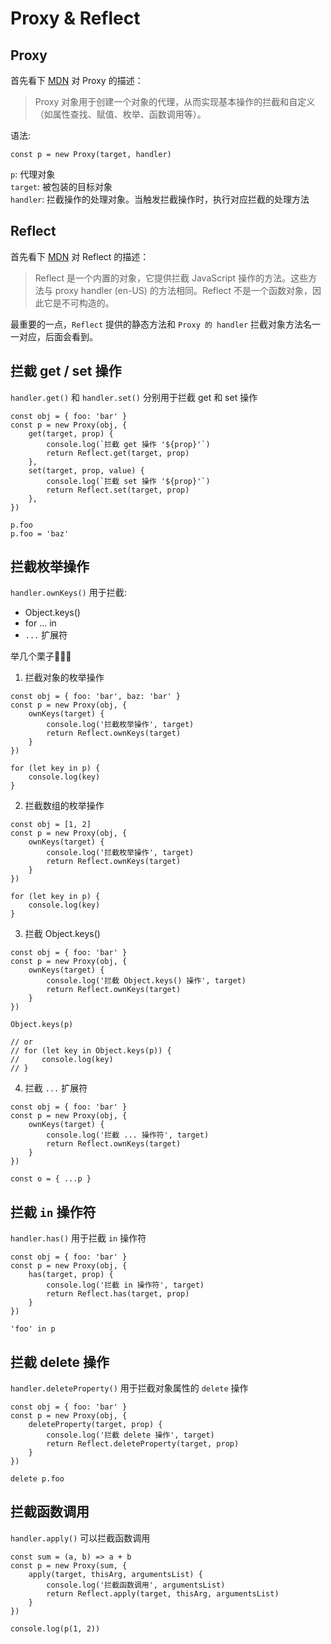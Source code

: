 # Proxy & Reflect

## Proxy

首先看下 [MDN](https://developer.mozilla.org/zh-CN/docs/Web/JavaScript/Reference/Global_Objects/Proxy) 对 Proxy 的描述：

> Proxy 对象用于创建一个对象的代理，从而实现基本操作的拦截和自定义（如属性查找、赋值、枚举、函数调用等）。

语法:
```js{4}
const p = new Proxy(target, handler)
```
<code>p</code>: 代理对象  
<code>target</code>: 被包装的目标对象  
<code>handler</code>: 拦截操作的处理对象。当触发拦截操作时，执行对应拦截的处理方法

## Reflect

首先看下 [MDN](https://developer.mozilla.org/zh-CN/docs/Web/JavaScript/Reference/Global_Objects/Reflect) 对 Reflect 的描述：

> Reflect 是一个内置的对象，它提供拦截 JavaScript 操作的方法。这些方法与 proxy handler (en-US) 的方法相同。Reflect 不是一个函数对象，因此它是不可构造的。

最重要的一点，`Reflect` 提供的静态方法和 `Proxy 的 handler` 拦截对象方法名一一对应，后面会看到。

## 拦截 get / set 操作

<code>handler.get()</code> 和 <code>handler.set()</code> 分别用于拦截 get 和 set 操作

```js{4}
const obj = { foo: 'bar' }
const p = new Proxy(obj, {
    get(target, prop) {
        console.log(`拦截 get 操作 '${prop}'`)
        return Reflect.get(target, prop)
    },
    set(target, prop, value) {
        console.log(`拦截 set 操作 '${prop}'`)
        return Reflect.set(target, prop)
    },
})

p.foo
p.foo = 'baz'
```

## 拦截枚举操作

<code>handler.ownKeys()</code> 用于拦截:

- Object.keys()
- for ... in
- <code>...</code> 扩展符

举几个栗子🌰🌰🌰

1. 拦截对象的枚举操作

```js{4}
const obj = { foo: 'bar', baz: 'bar' }
const p = new Proxy(obj, {
    ownKeys(target) {
        console.log('拦截枚举操作', target)
        return Reflect.ownKeys(target)
    }
})

for (let key in p) {
    console.log(key)
}
```

2. 拦截数组的枚举操作

```js{4}
const obj = [1, 2]
const p = new Proxy(obj, {
    ownKeys(target) {
        console.log('拦截枚举操作', target)
        return Reflect.ownKeys(target)
    }
})

for (let key in p) {
    console.log(key)
}
```

3. 拦截 Object.keys()

```js{4}
const obj = { foo: 'bar' }
const p = new Proxy(obj, {
    ownKeys(target) {
        console.log('拦截 Object.keys() 操作', target)
        return Reflect.ownKeys(target)
    }
})

Object.keys(p)

// or
// for (let key in Object.keys(p)) {
//     console.log(key)
// }
```

4. 拦截 <code>...</code> 扩展符

```js{4}
const obj = { foo: 'bar' }
const p = new Proxy(obj, {
    ownKeys(target) {
        console.log('拦截 ... 操作符', target)
        return Reflect.ownKeys(target)
    }
})

const o = { ...p }
```

## 拦截 `in` 操作符

<code>handler.has()</code> 用于拦截 `in` 操作符

```js{4}
const obj = { foo: 'bar' }
const p = new Proxy(obj, {
    has(target, prop) {
        console.log('拦截 in 操作符', target)
        return Reflect.has(target, prop)
    }
})

'foo' in p
```

## 拦截 delete 操作

<code>handler.deleteProperty()</code> 用于拦截对象属性的 `delete` 操作

```js{4}
const obj = { foo: 'bar' }
const p = new Proxy(obj, {
    deleteProperty(target, prop) {
        console.log('拦截 delete 操作', target)
        return Reflect.deleteProperty(target, prop)
    }
})

delete p.foo
```

## 拦截函数调用

<code>handler.apply()</code> 可以拦截函数调用

```js{4}
const sum = (a, b) => a + b
const p = new Proxy(sum, {
    apply(target, thisArg, argumentsList) {
        console.log('拦截函数调用', argumentsList)
        return Reflect.apply(target, thisArg, argumentsList)
    }
})

console.log(p(1, 2))
```